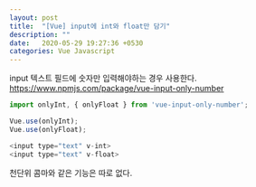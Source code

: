 ```yaml
---
layout: post
title:  "[Vue] input에 int와 float만 담기"
description: ""
date:   2020-05-29 19:27:36 +0530
categories: Vue Javascript 
---
```

input 텍스트 필드에 숫자만 입력해야하는 경우 사용한다.  
https://www.npmjs.com/package/vue-input-only-number  


```javascript
import onlyInt, { onlyFloat } from 'vue-input-only-number';

Vue.use(onlyInt);
Vue.use(onlyFloat);

<input type="text" v-int>
<input type="text" v-float>
```

천단위 콤마와 같은 기능은 따로 없다.


